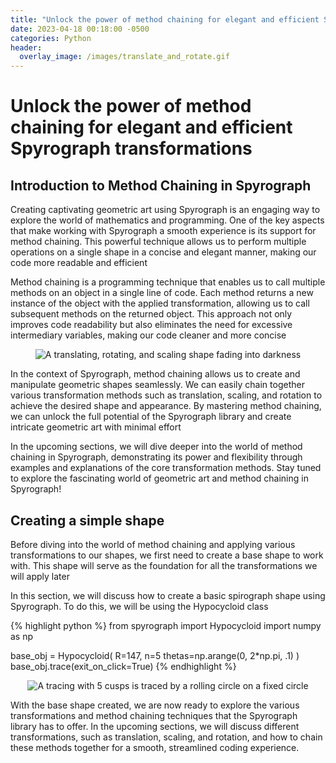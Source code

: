 ```yaml
---
title: "Unlock the power of method chaining for elegant and efficient Spyrograph transformations"
date: 2023-04-18 00:18:00 -0500
categories: Python
header:
  overlay_image: /images/translate_and_rotate.gif
---
```


# Unlock the power of method chaining for elegant and efficient Spyrograph transformations

## Introduction to Method Chaining in Spyrograph

Creating captivating geometric art using Spyrograph is an engaging way to explore the world of mathematics and programming. One of the key aspects that make working with Spyrograph a smooth experience is its support for method chaining. This powerful technique allows us to perform multiple operations on a single shape in a concise and elegant manner, making our code more readable and efficient

Method chaining is a programming technique that enables us to call multiple methods on an object in a single line of code. Each method returns a new instance of the object with the applied transformation, allowing us to call subsequent methods on the returned object. This approach not only improves code readability but also eliminates the need for excessive intermediary variables, making our code cleaner and more concise

<p align="center">
  <img src="{{ site.url }}{{ site.baseurl }}/images/translate_and_rotate_example.gif" alt="A translating, rotating, and scaling shape fading into darkness">
</p>

In the context of Spyrograph, method chaining allows us to create and manipulate geometric shapes seamlessly. We can easily chain together various transformation methods such as translation, scaling, and rotation to achieve the desired shape and appearance. By mastering method chaining, we can unlock the full potential of the Spyrograph library and create intricate geometric art with minimal effort

In the upcoming sections, we will dive deeper into the world of method chaining in Spyrograph, demonstrating its power and flexibility through examples and explanations of the core transformation methods. Stay tuned to explore the fascinating world of geometric art and method chaining in Spyrograph!

## Creating a simple shape

Before diving into the world of method chaining and applying various transformations to our shapes, we first need to create a base shape to work with. This shape will serve as the foundation for all the transformations we will apply later

In this section, we will discuss how to create a basic spirograph shape using Spyrograph. To do this, we will be using the Hypocycloid class

{% highlight python %}
from spyrograph import Hypocycloid
import numpy as np

base_obj = Hypocycloid(
    R=147,
    n=5
    thetas=np.arange(0, 2*np.pi, .1)
)
base_obj.trace(exit_on_click=True)
{% endhighlight %}

<p align="center">
  <img src="{{ site.url }}{{ site.baseurl }}/images/base_shape_drawing_5_cusps.gif" alt="A tracing with 5 cusps is traced by a rolling circle on a fixed circle">
</p>

With the base shape created, we are now ready to explore the various transformations and method chaining techniques that the Spyrograph library has to offer. In the upcoming sections, we will discuss different transformations, such as translation, scaling, and rotation, and how to chain these methods together for a smooth, streamlined coding experience.